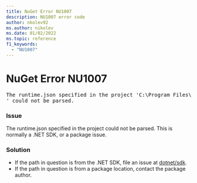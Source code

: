```yaml
---
title: NuGet Error NU1007
description: NU1007 error code
author: nkolev92
ms.author: nikolev
ms.date: 01/02/2022
ms.topic: reference
f1_keywords: 
  - "NU1007"
---
```


# NuGet Error NU1007

<pre>The runtime.json specified in the project 'C:\Program Files\dotnet\sdk\X.Y.Z00\RuntimeIdentifierGraph.json
' could not be parsed.</pre>

### Issue

The runtime.json specified in the project could not be parsed.
This is normally a .NET SDK, or a package issue.

### Solution

- If the path in question is from the .NET SDK, file an issue at [dotnet/sdk](https://github.com/dotnet/sdk/issues).
- If the path in question is from a package location, contact the package author.
